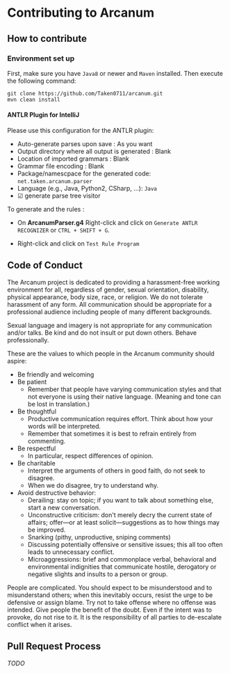 # Contributing to Arcanum

## How to contribute

### Environment set up

First, make sure you have `Java8` or newer and `Maven` installed.
Then execute the following command:

```
git clone https://github.com/Taken0711/arcanum.git
mvn clean install
``` 

#### ANTLR Plugin for IntelliJ

Please use this configuration for the ANTLR plugin:
 * Auto-generate parses upon save : As you want
 * Output directory where all output is generated : Blank
 * Location of imported grammars : Blank
 * Grammar file encoding : Blank
 * Package/namescpace for the generated code:  `net.taken.arcanum.parser`
 * Language (e.g., Java, Python2, CSharp, ...): `Java`
 * ☑ generate parse tree visitor

To generate and the rules :

 * On **ArcanumParser.g4** Right-click and click on `Generate ANTLR RECOGNIZER` or `CTRL + SHIFT + G`.

* Right-click and click on `Test Rule Program`

## Code of Conduct

The Arcanum project is dedicated to providing a harassment-free working environment for all, regardless of gender, sexual orientation, disability, physical appearance, body size, race, or religion. We do not tolerate harassment of any form. All communication should be appropriate for a professional audience including people of many different backgrounds.

Sexual language and imagery is not appropriate for any communication and/or talks. Be kind and do not insult or put down others. Behave professionally.

These are the values to which people in the Arcanum community should aspire:

* Be friendly and welcoming
* Be patient
    * Remember that people have varying communication styles and that not everyone is using their native language. (Meaning and tone can be lost in translation.)
* Be thoughtful
    * Productive communication requires effort. Think about how your words will be interpreted.
    * Remember that sometimes it is best to refrain entirely from commenting.
* Be respectful
    * In particular, respect differences of opinion.
* Be charitable
    * Interpret the arguments of others in good faith, do not seek to disagree.
    * When we do disagree, try to understand why.
* Avoid destructive behavior:
    * Derailing: stay on topic; if you want to talk about something else, start a new conversation.
    * Unconstructive criticism: don't merely decry the current state of affairs; offer—or at least solicit—suggestions as to how things may be improved.
    * Snarking (pithy, unproductive, sniping comments)
    * Discussing potentially offensive or sensitive issues; this all too often leads to unnecessary conflict.
    * Microaggressions: brief and commonplace verbal, behavioral and environmental indignities that communicate hostile, derogatory or negative slights and insults to a person or group.

People are complicated. You should expect to be misunderstood and to misunderstand others; when this inevitably occurs, resist the urge to be defensive or assign blame. Try not to take offense where no offense was intended. Give people the benefit of the doubt. Even if the intent was to provoke, do not rise to it. It is the responsibility of all parties to de-escalate conflict when it arises.

## Pull Request Process

*TODO*
